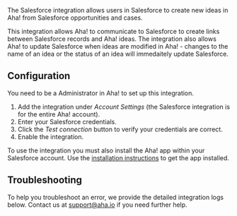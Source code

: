 The Salesforce integration allows users in Salesforce to create new ideas in Aha! from Salesforce opportunities and cases. 

This integration allows Aha! to communicate to Salesforce to create links between Salesforce records and Aha! ideas. The integration also allows Aha! to update Salesforce when ideas are modified in Aha! - changes to the name of an idea or the status of an idea will immedaitely update Salesforce.

## Configuration

You need to be a Administrator in Aha! to set up this integration.

1. Add the integration under _Account Settings_ (the Salesforce integration is for the entire Aha! account).
2. Enter your Salesforce credentials.
3. Click the _Test connection_ button to verify your credentials are correct.
4. Enable the integration.

To use the integration you must also install the Aha! app within your Salesforce account. Use the [installation instructions](http://support.aha.io/hc/en-us/articles/203880429) to get the app installed.

## Troubleshooting

To help you troubleshoot an error, we provide the detailed integration logs below. Contact us at support@aha.io if you need further help.